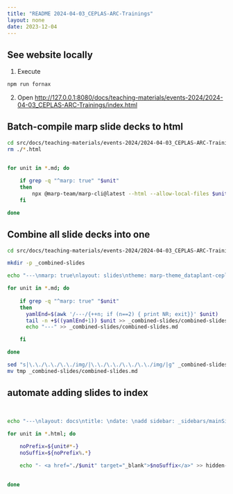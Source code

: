 ```yaml
---
title: "README 2024-04-03_CEPLAS-ARC-Trainings"
layout: none
date: 2023-12-04
---
```



## See website locally

1. Execute

```bash
npm run fornax
```

2. Open http://127.0.0.1:8080/docs/teaching-materials/events-2024/2024-04-03_CEPLAS-ARC-Trainings/index.html


## Batch-compile marp slide decks to html

```bash
cd src/docs/teaching-materials/events-2024/2024-04-03_CEPLAS-ARC-Trainings
rm ./*.html
```

```bash

for unit in *.md; do
    
    if grep -q "^marp: true" "$unit"
    then
        npx @marp-team/marp-cli@latest --html --allow-local-files $unit --theme-set $marpTheme ../../style/ --
    fi

done
```


## Combine all slide decks into one

```zsh
cd src/docs/teaching-materials/events-2024/2024-04-03_CEPLAS-ARC-Trainings

mkdir -p _combined-slides

echo "---\nmarp: true\nlayout: slides\ntheme: marp-theme_dataplant-ceplas-ccby\npaginate: true\ntitle: \ndate: \n---\n" > _combined-slides/combined-slides.md

for unit in *.md; do
    
    if grep -q "^marp: true" "$unit"
    then
      yamlEnd=$(awk '/---/{++n; if (n==2) { print NR; exit}}' $unit)
      tail -n +$((yamlEnd+1)) $unit >> _combined-slides/combined-slides.md
      echo "---" >> _combined-slides/combined-slides.md

    fi

done

sed "s|\.\./\.\./\.\./img/|\.\./\.\./\.\./\.\./img/|g" _combined-slides/combined-slides.md > tmp
mv tmp _combined-slides/combined-slides.md

```

## automate adding slides to index

```bash


echo "---\nlayout: docs\ntitle: \ndate: \nadd sidebar: _sidebars/mainSidebar.md\n---\n\n## Slide decks\n" > hidden-index.md

for unit in *.html; do
    
    noPrefix=${unit#*-}
    noSuffix=${noPrefix%.*}

    echo "- <a href="./$unit" target="_blank">$noSuffix</a>" >> hidden-index.md
   

done
```
